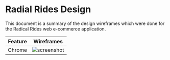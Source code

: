 # Radial Rides Design
This document is a summary of the design wireframes which were done for the Radical Rides web e-commerce application.

| Feature | Wireframes | 
| --- | --- | 
| Chrome | ![screenshot](https://res.cloudinary.com/dugcwv1mf/image/upload/v1699528747/Project%204/Screenshot_2023-11-09_at_11.18.22_AM_ho9t8k.png) | 